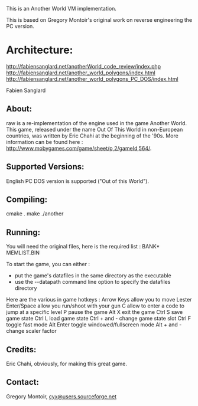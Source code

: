 This is an Another World VM implementation.

This is based on Gregory Montoir's original work on reverse engineering the PC version.

Architecture:
=============

http://fabiensanglard.net/anotherWorld_code_review/index.php
http://fabiensanglard.net/another_world_polygons/index.html
http://fabiensanglard.net/another_world_polygons_PC_DOS/index.html

Fabien Sanglard


About:
------

raw is a re-implementation of the engine used in the game Another World. This 
game, released under the name Out Of This World in non-European countries, was 
written by Eric Chahi at the beginning of the '90s. More information can be 
found here : http://www.mobygames.com/game/sheet/p,2/gameId,564/.

Supported Versions:
-------------------

English PC DOS version is supported ("Out of this World").

Compiling:
----------
cmake .
make
./another

Running:
--------

You will need the original files, here is the required list :
    BANK*
    MEMLIST.BIN
	
To start the game, you can either :
- put the game's datafiles in the same directory as the executable
- use the --datapath command line option to specify the datafiles directory

Here are the various in game hotkeys :
    Arrow Keys      allow you to move Lester
    Enter/Space     allow you run/shoot with your gun
    C               allow to enter a code to jump at a specific level
    P               pause the game
    Alt X           exit the game
    Ctrl S          save game state
    Ctrl L          load game state
    Ctrl + and -    change game state slot
    Ctrl F          toggle fast mode
    Alt Enter       toggle windowed/fullscreen mode
    Alt + and -     change scaler factor

Credits:
--------

Eric Chahi, obviously, for making this great game.

Contact:
--------

Gregory Montoir, cyx@users.sourceforge.net
